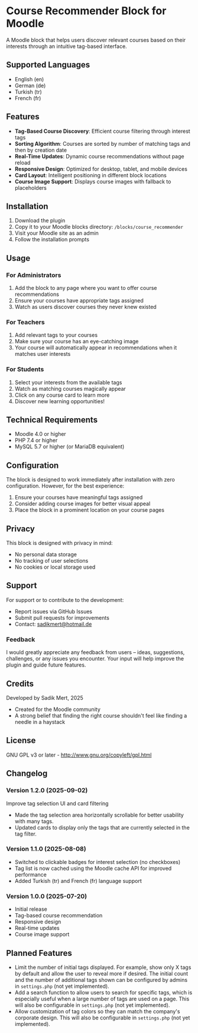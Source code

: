 # Course Recommender Block for Moodle

A Moodle block that helps users discover relevant courses based on their interests through an intuitive tag-based interface.

## Supported Languages

- English (en)
- German (de)
- Turkish (tr)
- French (fr)

## Features

- **Tag-Based Course Discovery**: Efficient course filtering through interest tags
- **Sorting Algorithm**: Courses are sorted by number of matching tags and then by creation date
- **Real-Time Updates**: Dynamic course recommendations without page reload
- **Responsive Design**: Optimized for desktop, tablet, and mobile devices
- **Card Layout**: Intelligent positioning in different block locations
- **Course Image Support**: Displays course images with fallback to placeholders

## Installation

1. Download the plugin
2. Copy it to your Moodle blocks directory: `/blocks/course_recommender`
3. Visit your Moodle site as an admin
4. Follow the installation prompts

## Usage

### For Administrators
1. Add the block to any page where you want to offer course recommendations
2. Ensure your courses have appropriate tags assigned
3. Watch as users discover courses they never knew existed

### For Teachers
1. Add relevant tags to your courses
2. Make sure your course has an eye-catching image
3. Your course will automatically appear in recommendations when it matches user interests

### For Students
1. Select your interests from the available tags
2. Watch as matching courses magically appear
3. Click on any course card to learn more
4. Discover new learning opportunities!

## Technical Requirements

- Moodle 4.0 or higher
- PHP 7.4 or higher
- MySQL 5.7 or higher (or MariaDB equivalent)

## Configuration

The block is designed to work immediately after installation with zero configuration. However, for the best experience:

1. Ensure your courses have meaningful tags assigned
2. Consider adding course images for better visual appeal
3. Place the block in a prominent location on your course pages

## Privacy

This block is designed with privacy in mind:
- No personal data storage
- No tracking of user selections
- No cookies or local storage used

## Support

For support or to contribute to the development:

- Report issues via GitHub Issues
- Submit pull requests for improvements
- Contact: sadikmert@hotmail.de

### Feedback

I would greatly appreciate any feedback from users – ideas, suggestions, challenges, or any issues you encounter. Your input will help improve the plugin and guide future features.

## Credits

Developed by Sadik Mert, 2025
- Created for the Moodle community
- A strong belief that finding the right course shouldn't feel like finding a needle in a haystack

## License

GNU GPL v3 or later - http://www.gnu.org/copyleft/gpl.html

## Changelog

### Version 1.2.0 (2025-09-02)
Improve tag selection UI and card filtering
- Made the tag selection area horizontally scrollable for better usability with many tags.
- Updated cards to display only the tags that are currently selected in the tag filter.

### Version 1.1.0 (2025-08-08)
- Switched to clickable badges for interest selection (no checkboxes)
- Tag list is now cached using the Moodle cache API for improved performance
- Added Turkish (tr) and French (fr) language support

### Version 1.0.0 (2025-07-20)
- Initial release
- Tag-based course recommendation
- Responsive design
- Real-time updates
- Course image support

## Planned Features
- Limit the number of initial tags displayed. For example, show only X tags by default and allow the user to reveal more if desired. The initial count and the number of additional tags shown can be configured by admins in `settings.php` (not yet implemented).
- Add a search function to allow users to search for specific tags, which is especially useful when a large number of tags are used on a page. This will also be configurable in `settings.php` (not yet implemented).
- Allow customization of tag colors so they can match the company's corporate design. This will also be configurable in `settings.php` (not yet implemented).